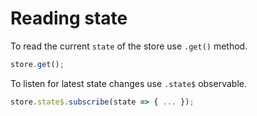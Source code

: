 # Reading state

To read the current `state` of the store use `.get()` method.

```ts
store.get();
```

To listen for latest state changes use `.state$` observable.

```ts
store.state$.subscribe(state => { ... });
```
